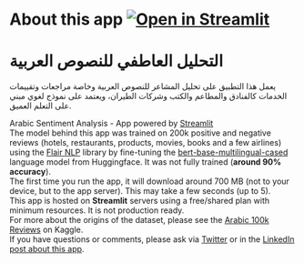 # About this app  [![Open in Streamlit](https://static.streamlit.io/badges/streamlit_badge_black_white.svg)](https://share.streamlit.io/abufadl/asa/app.py)
# التحليل العاطفي للنصوص العربية 
يعمل هذا التطبيق على تحليل المشاعر للنصوص العربية وخاصة مراجعات وتقييمات الخدمات كالفنادق والمطاعم والكتب وشركات الطيران، ويعتمد على نموذج لغوي مبني على التعلم العميق.

Arabic Sentiment Analysis - App powered by [Streamlit](https://docs.streamlit.io/)  
The model behind this app was trained on 200k positive and negative reviews (hotels, restaurants, products, movies, books and a few airlines) using the [Flair NLP](https://github.com/flairNLP/flair/) library by fine-tuning the [bert-base-multilingual-cased](https://huggingface.co/bert-base-multilingual-cased) language model from Huggingface. It was not fully trained (__around 90% accuracy__).    
The first time you run the app, it will download around 700 MB (not to your device, but to the app server). This may take a few seconds (up to 5).  
This app is hosted on __Streamlit__ servers using a free/shared plan with minimum resources. It is not production ready.  
For more about the origins of the dataset, please see the [Arabic 100k Reviews](https://www.kaggle.com/abedkhooli/arabic-100k-reviews) on Kaggle.   
If you have questions or comments, please ask via [Twitter](https://twitter.com/akhooli) or in the [LinkedIn post about this app](https://www.linkedin.com/posts/akhooli_flairnlp-streamlit-sentimentanalysis-activity-6728033724958572544-r-ap).


